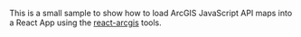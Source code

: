 This is a small sample to show how to load ArcGIS JavaScript API maps into a React App
using the [react-arcgis](https://github.com/Esri/react-arcgis) tools.

